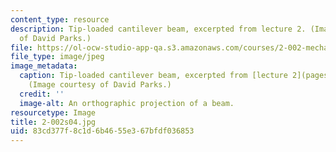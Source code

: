 ```yaml
---
content_type: resource
description: Tip-loaded cantilever beam, excerpted from lecture 2. (Image courtesy
  of David Parks.)
file: https://ol-ocw-studio-app-qa.s3.amazonaws.com/courses/2-002-mechanics-and-materials-ii-spring-2004/83cd377f8c1d6b4655e367bfdf036853_2-002s04.jpg
file_type: image/jpeg
image_metadata:
  caption: Tip-loaded cantilever beam, excerpted from [lecture 2](pages/lecture-notes).
    (Image courtesy of David Parks.)
  credit: ''
  image-alt: An orthographic projection of a beam.
resourcetype: Image
title: 2-002s04.jpg
uid: 83cd377f-8c1d-6b46-55e3-67bfdf036853
---
```

